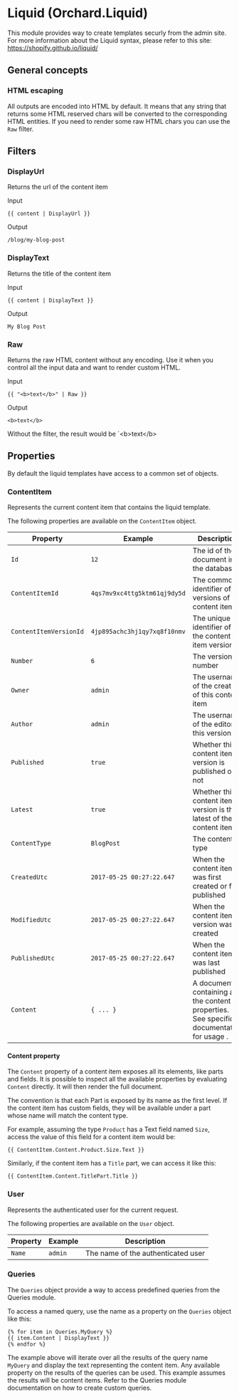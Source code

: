 # Liquid (Orchard.Liquid)

This module provides way to create templates securly from the admin site.
For more information about the Liquid syntax, please refer to this site: https://shopify.github.io/liquid/

## General concepts

### HTML escaping

All outputs are encoded into HTML by default. It means that any string that returns some HTML reserved chars will
be converted to the corresponding HTML entities. If you need to render some raw HTML chars you can use the `Raw` filter.

## Filters

### DisplayUrl

Returns the url of the content item

Input
```
{{ content | DisplayUrl }}
```

Output
```
/blog/my-blog-post
```

### DisplayText

Returns the title of the content item

Input
```
{{ content | DisplayText }}
```

Output
```
My Blog Post
```

### Raw

Returns the raw HTML content without any encoding. Use it when you control all the input data and want to 
render custom HTML.

Input
```
{{ "<b>text</b>" | Raw }}
```

Output
```
<b>text</b>
```

Without the filter, the result would be `&lt;b&gt;text&lt;/b&gt;

## Properties

By default the liquid templates have access to a common set of objects.

### ContentItem

Represents the current content item that contains the liquid template.

The following properties are available on the `ContentItem` object.

| Property | Example | Description |
| --------- | ---- |------------ |
| `Id` | `12` | The id of the document in the database |
| `ContentItemId` | `4qs7mv9xc4ttg5ktm61qj9dy5d` | The common identifier of all versions of the content item |
| `ContentItemVersionId` | `4jp895achc3hj1qy7xq8f10nmv` | The unique identifier of the content item version |
| `Number` | `6` | The version number |
| `Owner` | `admin` | The username of the creator of this content item |
| `Author` | `admin` | The username of the editor of this version |
| `Published` | `true` | Whether this content item version is published or not |
| `Latest` | `true` | Whether this content item version is the latest of the content item |
| `ContentType` | `BlogPost` | The content type |
| `CreatedUtc` | `2017-05-25 00:27:22.647` | When the content item was first created or first published |
| `ModifiedUtc` | `2017-05-25 00:27:22.647` | When the content item version was created |
| `PublishedUtc` | `2017-05-25 00:27:22.647` | When the content item was last published |
| `Content` | `{ ... }` | A document containing all the content properties. See specific documentation for usage .|

#### Content property

The `Content` property of a content item exposes all its elements, like parts and fields. It is possible to
inspect all the available properties by evaluating `Content` directly. It will then render the full document.

The convention is that each Part is exposed by its name as the first level.
If the content item has custom fields, they will be available under a part whose name will match the content type.

For example, assuming the type `Product` has a Text field named `Size`, access the value of this field for a 
content item would be:

```
{{ ContentItem.Content.Product.Size.Text }}
```

Similarly, if the content item has a `Title` part, we can access it like this:

```
{{ ContentItem.Content.TitlePart.Title }}
```

### User

Represents the authenticated user for the current request.

The following properties are available on the `User` object.

| Property | Example | Description |
| --------- | ---- |------------ |
| `Name` | `admin` | The name of the authenticated user |

### Queries

The `Queries` object provide a way to access predefined queries from the Queries module.

To access a named query, use the name as a property on the `Queries` object like this:

```
{% for item in Queries.MyQuery %}
{{ item.Content | DisplayText }}
{% endfor %}
```

The example above will iterate over all the results of the query name `MyQuery` and display the text representing
the content item. Any available property on the results of the queries can be used. This example assumes the results
will be content items. Refer to the Queries module documentation on how to create custom queries.